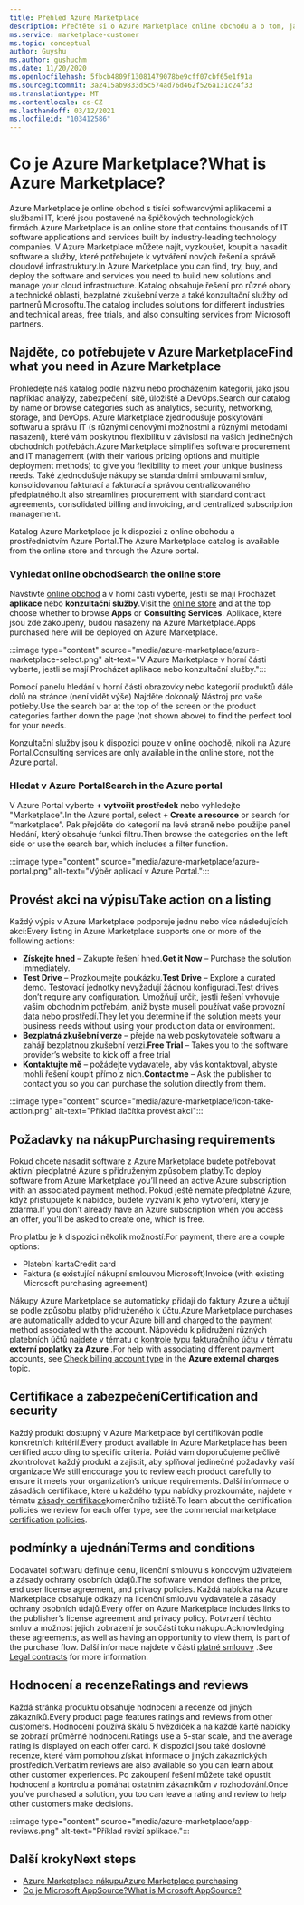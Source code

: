 ```yaml
---
title: Přehled Azure Marketplace
description: Přečtěte si o Azure Marketplace online obchodu a o tom, jak můžete najít a vyzkoušet software a řešení.
ms.service: marketplace-customer
ms.topic: conceptual
author: Guyshu
ms.author: gushuchm
ms.date: 11/20/2020
ms.openlocfilehash: 5fbcb4809f13081479078be9cff07cbf65e1f91a
ms.sourcegitcommit: 3a2415ab9833d5c574ad76d462f526a131c24f33
ms.translationtype: MT
ms.contentlocale: cs-CZ
ms.lasthandoff: 03/12/2021
ms.locfileid: "103412586"
---
```

# <a name="what-is-azure-marketplace"></a><span data-ttu-id="db0fc-103">Co je Azure Marketplace?</span><span class="sxs-lookup"><span data-stu-id="db0fc-103">What is Azure Marketplace?</span></span>

<span data-ttu-id="db0fc-104">Azure Marketplace je online obchod s tisíci softwarovými aplikacemi a službami IT, které jsou postavené na špičkových technologických firmách.</span><span class="sxs-lookup"><span data-stu-id="db0fc-104">Azure Marketplace is an online store that contains thousands of IT software applications and services built by industry-leading technology companies.</span></span> <span data-ttu-id="db0fc-105">V Azure Marketplace můžete najít, vyzkoušet, koupit a nasadit software a služby, které potřebujete k vytváření nových řešení a správě cloudové infrastruktury.</span><span class="sxs-lookup"><span data-stu-id="db0fc-105">In Azure Marketplace you can find, try, buy, and deploy the software and services you need to build new solutions and manage your cloud infrastructure.</span></span> <span data-ttu-id="db0fc-106">Katalog obsahuje řešení pro různé obory a technické oblasti, bezplatné zkušební verze a také konzultační služby od partnerů Microsoftu.</span><span class="sxs-lookup"><span data-stu-id="db0fc-106">The catalog includes solutions for different industries and technical areas, free trials, and also consulting services from Microsoft partners.</span></span>

## <a name="find-what-you-need-in-azure-marketplace"></a><span data-ttu-id="db0fc-107">Najděte, co potřebujete v Azure Marketplace</span><span class="sxs-lookup"><span data-stu-id="db0fc-107">Find what you need in Azure Marketplace</span></span>

<span data-ttu-id="db0fc-108">Prohledejte náš katalog podle názvu nebo procházením kategorií, jako jsou například analýzy, zabezpečení, sítě, úložiště a DevOps.</span><span class="sxs-lookup"><span data-stu-id="db0fc-108">Search our catalog by name or browse categories such as analytics, security, networking, storage, and DevOps.</span></span> <span data-ttu-id="db0fc-109">Azure Marketplace zjednodušuje poskytování softwaru a správu IT (s různými cenovými možnostmi a různými metodami nasazení), které vám poskytnou flexibilitu v závislosti na vašich jedinečných obchodních potřebách.</span><span class="sxs-lookup"><span data-stu-id="db0fc-109">Azure Marketplace simplifies software procurement and IT management (with their various pricing options and multiple deployment methods) to give you flexibility to meet your unique business needs.</span></span> <span data-ttu-id="db0fc-110">Také zjednodušuje nákupy se standardními smlouvami smluv, konsolidovanou fakturací a fakturací a správou centralizovaného předplatného.</span><span class="sxs-lookup"><span data-stu-id="db0fc-110">It also streamlines procurement with standard contract agreements, consolidated billing and invoicing, and centralized subscription management.</span></span>

<span data-ttu-id="db0fc-111">Katalog Azure Marketplace je k dispozici z online obchodu a prostřednictvím Azure Portal.</span><span class="sxs-lookup"><span data-stu-id="db0fc-111">The Azure Marketplace catalog is available from the online store and through the Azure portal.</span></span>  

### <a name="search-the-online-store"></a><span data-ttu-id="db0fc-112">Vyhledat online obchod</span><span class="sxs-lookup"><span data-stu-id="db0fc-112">Search the online store</span></span>

<span data-ttu-id="db0fc-113">Navštivte [online obchod](https://azuremarketplace.microsoft.com/) a v horní části vyberte, jestli se mají Procházet **aplikace** nebo **konzultační služby**.</span><span class="sxs-lookup"><span data-stu-id="db0fc-113">Visit the [online store](https://azuremarketplace.microsoft.com/) and at the top choose whether to browse **Apps** or **Consulting Services**.</span></span> <span data-ttu-id="db0fc-114">Aplikace, které jsou zde zakoupeny, budou nasazeny na Azure Marketplace.</span><span class="sxs-lookup"><span data-stu-id="db0fc-114">Apps purchased here will be deployed on Azure Marketplace.</span></span>

:::image type="content" source="media/azure-marketplace/azure-marketplace-select.png" alt-text="V Azure Marketplace v horní části vyberte, jestli se mají Procházet aplikace nebo konzultační služby.":::

<span data-ttu-id="db0fc-116">Pomocí panelu hledání v horní části obrazovky nebo kategorií produktů dále dolů na stránce (není vidět výše) Najděte dokonalý Nástroj pro vaše potřeby.</span><span class="sxs-lookup"><span data-stu-id="db0fc-116">Use the search bar at the top of the screen or the product categories farther down the page (not shown above) to find the perfect tool for your needs.</span></span>

<span data-ttu-id="db0fc-117">Konzultační služby jsou k dispozici pouze v online obchodě, nikoli na Azure Portal.</span><span class="sxs-lookup"><span data-stu-id="db0fc-117">Consulting services are only available in the online store, not the Azure portal.</span></span>

### <a name="search-in-the-azure-portal"></a><span data-ttu-id="db0fc-118">Hledat v Azure Portal</span><span class="sxs-lookup"><span data-stu-id="db0fc-118">Search in the Azure portal</span></span>

<span data-ttu-id="db0fc-119">V Azure Portal vyberte **+ vytvořit prostředek** nebo vyhledejte "Marketplace".</span><span class="sxs-lookup"><span data-stu-id="db0fc-119">In the Azure portal, select **+ Create a resource** or search for “marketplace”.</span></span> <span data-ttu-id="db0fc-120">Pak přejděte do kategorií na levé straně nebo použijte panel hledání, který obsahuje funkci filtru.</span><span class="sxs-lookup"><span data-stu-id="db0fc-120">Then browse the categories on the left side or use the search bar, which includes a filter function.</span></span>

:::image type="content" source="media/azure-marketplace/azure-portal.png" alt-text="Výběr aplikací v Azure Portal.":::

## <a name="take-action-on-a-listing"></a><span data-ttu-id="db0fc-122">Provést akci na výpisu</span><span class="sxs-lookup"><span data-stu-id="db0fc-122">Take action on a listing</span></span>

<span data-ttu-id="db0fc-123">Každý výpis v Azure Marketplace podporuje jednu nebo více následujících akcí:</span><span class="sxs-lookup"><span data-stu-id="db0fc-123">Every listing in Azure Marketplace supports one or more of the following actions:</span></span>

- <span data-ttu-id="db0fc-124">**Získejte hned** – Zakupte řešení hned.</span><span class="sxs-lookup"><span data-stu-id="db0fc-124">**Get it Now** – Purchase the solution immediately.</span></span>
- <span data-ttu-id="db0fc-125">**Test Drive** – Prozkoumejte poukázku.</span><span class="sxs-lookup"><span data-stu-id="db0fc-125">**Test Drive** – Explore a curated demo.</span></span> <span data-ttu-id="db0fc-126">Testovací jednotky nevyžadují žádnou konfiguraci.</span><span class="sxs-lookup"><span data-stu-id="db0fc-126">Test drives don’t require any configuration.</span></span> <span data-ttu-id="db0fc-127">Umožňují určit, jestli řešení vyhovuje vašim obchodním potřebám, aniž byste museli používat vaše provozní data nebo prostředí.</span><span class="sxs-lookup"><span data-stu-id="db0fc-127">They let you determine if the solution meets your business needs without using your production data or environment.</span></span>
- <span data-ttu-id="db0fc-128">**Bezplatná zkušební verze** – přejde na web poskytovatele softwaru a zahájí bezplatnou zkušební verzi.</span><span class="sxs-lookup"><span data-stu-id="db0fc-128">**Free Trial** – Takes you to the software provider’s website to kick off a free trial</span></span>
- <span data-ttu-id="db0fc-129">**Kontaktujte mě** – požádejte vydavatele, aby vás kontaktoval, abyste mohli řešení koupit přímo z nich.</span><span class="sxs-lookup"><span data-stu-id="db0fc-129">**Contact me** – Ask the publisher to contact you so you can purchase the solution directly from them.</span></span>

:::image type="content" source="media/azure-marketplace/icon-take-action.png" alt-text="Příklad tlačítka provést akci":::

## <a name="purchasing-requirements"></a><span data-ttu-id="db0fc-131">Požadavky na nákup</span><span class="sxs-lookup"><span data-stu-id="db0fc-131">Purchasing requirements</span></span>

<span data-ttu-id="db0fc-132">Pokud chcete nasadit software z Azure Marketplace budete potřebovat aktivní předplatné Azure s přidruženým způsobem platby.</span><span class="sxs-lookup"><span data-stu-id="db0fc-132">To deploy software from Azure Marketplace you’ll need an active Azure subscription with an associated payment method.</span></span> <span data-ttu-id="db0fc-133">Pokud ještě nemáte předplatné Azure, když přistupujete k nabídce, budete vyzváni k jeho vytvoření, který je zdarma.</span><span class="sxs-lookup"><span data-stu-id="db0fc-133">If you don’t already have an Azure subscription when you access an offer, you’ll be asked to create one, which is free.</span></span>

<span data-ttu-id="db0fc-134">Pro platbu je k dispozici několik možností:</span><span class="sxs-lookup"><span data-stu-id="db0fc-134">For payment, there are a couple options:</span></span>  

- <span data-ttu-id="db0fc-135">Platební karta</span><span class="sxs-lookup"><span data-stu-id="db0fc-135">Credit card</span></span>
- <span data-ttu-id="db0fc-136">Faktura (s existující nákupní smlouvou Microsoft)</span><span class="sxs-lookup"><span data-stu-id="db0fc-136">Invoice (with existing Microsoft purchasing agreement)</span></span>

<span data-ttu-id="db0fc-137">Nákupy Azure Marketplace se automaticky přidají do faktury Azure a účtují se podle způsobu platby přidruženého k účtu.</span><span class="sxs-lookup"><span data-stu-id="db0fc-137">Azure Marketplace purchases are automatically added to your Azure bill and charged to the payment method associated with the account.</span></span> <span data-ttu-id="db0fc-138">Nápovědu k přidružení různých platebních účtů najdete v tématu o [kontrole typu fakturačního účtu](/azure/cost-management-billing/understand/understand-azure-marketplace-charges#check-billing-account-type) v tématu **externí poplatky za Azure** .</span><span class="sxs-lookup"><span data-stu-id="db0fc-138">For help with associating different payment accounts, see [Check billing account type](/azure/cost-management-billing/understand/understand-azure-marketplace-charges#check-billing-account-type) in the **Azure external charges** topic.</span></span>

## <a name="certification-and-security"></a><span data-ttu-id="db0fc-139">Certifikace a zabezpečení</span><span class="sxs-lookup"><span data-stu-id="db0fc-139">Certification and security</span></span>

<span data-ttu-id="db0fc-140">Každý produkt dostupný v Azure Marketplace byl certifikován podle konkrétních kritérií.</span><span class="sxs-lookup"><span data-stu-id="db0fc-140">Every product available in Azure Marketplace has been certified according to specific criteria.</span></span> <span data-ttu-id="db0fc-141">Pořád vám doporučujeme pečlivě zkontrolovat každý produkt a zajistit, aby splňoval jedinečné požadavky vaší organizace.</span><span class="sxs-lookup"><span data-stu-id="db0fc-141">We still encourage you to review each product carefully to ensure it meets your organization’s unique requirements.</span></span> <span data-ttu-id="db0fc-142">Další informace o zásadách certifikace, které u každého typu nabídky prozkoumáte, najdete v tématu [zásady certifikace](/legal/marketplace/certification-policies)komerčního tržiště.</span><span class="sxs-lookup"><span data-stu-id="db0fc-142">To learn about the certification policies we review for each offer type, see the commercial marketplace [certification policies](/legal/marketplace/certification-policies).</span></span>

## <a name="terms-and-conditions"></a><span data-ttu-id="db0fc-143">podmínky a ujednání</span><span class="sxs-lookup"><span data-stu-id="db0fc-143">Terms and conditions</span></span>

<span data-ttu-id="db0fc-144">Dodavatel softwaru definuje cenu, licenční smlouvu s koncovým uživatelem a zásady ochrany osobních údajů.</span><span class="sxs-lookup"><span data-stu-id="db0fc-144">The software vendor defines the price, end user license agreement, and privacy policies.</span></span> <span data-ttu-id="db0fc-145">Každá nabídka na Azure Marketplace obsahuje odkazy na licenční smlouvu vydavatele a zásady ochrany osobních údajů.</span><span class="sxs-lookup"><span data-stu-id="db0fc-145">Every offer on Azure Marketplace includes links to the publisher’s license agreement and privacy policy.</span></span> <span data-ttu-id="db0fc-146">Potvrzení těchto smluv a možnost jejich zobrazení je součástí toku nákupu.</span><span class="sxs-lookup"><span data-stu-id="db0fc-146">Acknowledging these agreements, as well as having an opportunity to view them, is part of the purchase flow.</span></span> <span data-ttu-id="db0fc-147">Další informace najdete v části [platné smlouvy](legal-contracts.md) .</span><span class="sxs-lookup"><span data-stu-id="db0fc-147">See [Legal contracts](legal-contracts.md) for more information.</span></span>

## <a name="ratings-and-reviews"></a><span data-ttu-id="db0fc-148">Hodnocení a recenze</span><span class="sxs-lookup"><span data-stu-id="db0fc-148">Ratings and reviews</span></span>

<span data-ttu-id="db0fc-149">Každá stránka produktu obsahuje hodnocení a recenze od jiných zákazníků.</span><span class="sxs-lookup"><span data-stu-id="db0fc-149">Every product page features ratings and reviews from other customers.</span></span> <span data-ttu-id="db0fc-150">Hodnocení používá škálu 5 hvězdiček a na každé kartě nabídky se zobrazí průměrné hodnocení.</span><span class="sxs-lookup"><span data-stu-id="db0fc-150">Ratings use a 5-star scale, and the average rating is displayed on each offer card.</span></span> <span data-ttu-id="db0fc-151">K dispozici jsou také doslovné recenze, které vám pomohou získat informace o jiných zákaznických prostředích.</span><span class="sxs-lookup"><span data-stu-id="db0fc-151">Verbatim reviews are also available so you can learn about other customer experiences.</span></span> <span data-ttu-id="db0fc-152">Po zakoupení řešení můžete také opustit hodnocení a kontrolu a pomáhat ostatním zákazníkům v rozhodování.</span><span class="sxs-lookup"><span data-stu-id="db0fc-152">Once you’ve purchased a solution, you too can leave a rating and review to help other customers make decisions.</span></span>

:::image type="content" source="media/azure-marketplace/app-reviews.png" alt-text="Příklad revizí aplikace.":::

## <a name="next-steps"></a><span data-ttu-id="db0fc-154">Další kroky</span><span class="sxs-lookup"><span data-stu-id="db0fc-154">Next steps</span></span>

- [<span data-ttu-id="db0fc-155">Azure Marketplace nákupu</span><span class="sxs-lookup"><span data-stu-id="db0fc-155">Azure Marketplace purchasing</span></span>](azure-purchasing-invoicing.md)
- [<span data-ttu-id="db0fc-156">Co je Microsoft AppSource?</span><span class="sxs-lookup"><span data-stu-id="db0fc-156">What is Microsoft AppSource?</span></span>](appsource-overview.md)